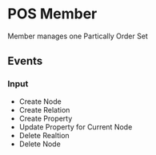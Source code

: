 # POS Member
Member manages one Partically Order Set

## Events
### Input
+ Create Node
+ Create Relation
+ Create Property
+ Update Property for Current Node
+ Delete Realtion
+ Delete Node



